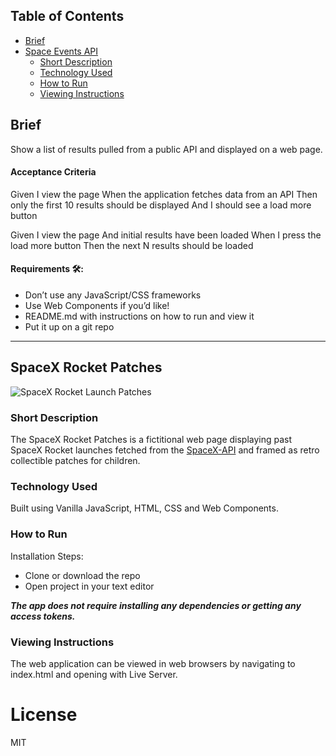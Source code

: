 ## Table of Contents

- [Brief](#brief)
- [Space Events API](#space-events-api)
  - [Short Description](#short-description)
  - [Technology Used](#technology-used)
  - [How to Run](#how-to-run)
  - [Viewing Instructions](#viewing-instructions)

## Brief

Show a list of results pulled from a public API and displayed on a web page.

#### Acceptance Criteria

Given I view the page
When the application fetches data from an API
Then only the first 10 results should be displayed
And I should see a load more button

Given I view the page
And initial results have been loaded
When I press the load more button
Then the next N results should be loaded

#### Requirements 🛠:

- Don’t use any JavaScript/CSS frameworks
- Use Web Components if you’d like!
- README.md with instructions on how to run and view it
- Put it up on a git repo

---

## SpaceX Rocket Patches

![SpaceX Rocket Launch Patches]()

### Short Description

The SpaceX Rocket Patches is a fictitional web page displaying past SpaceX Rocket launches fetched from the [SpaceX-API](https://github.com/r-spacex/SpaceX-API) and framed as retro collectible patches for children.

### Technology Used

Built using Vanilla JavaScript, HTML, CSS and Web Components.

### How to Run

Installation Steps:

- Clone or download the repo
- Open project in your text editor

**_The app does not require installing any dependencies or getting any access tokens._**

### Viewing Instructions

The web application can be viewed in web browsers by navigating to index.html and opening with Live Server.

# License

MIT
